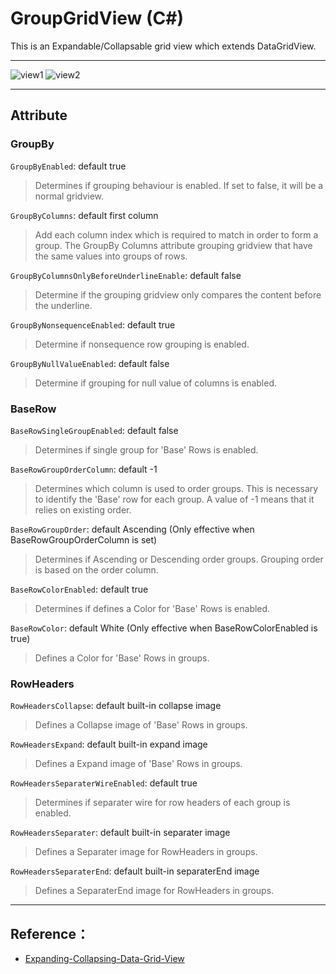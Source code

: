 # GroupGridView (C#)

This is an Expandable/Collapsable grid view which extends DataGridView.

___

![view1](https://raw.githubusercontent.com/avan06/GroupGridView/blob/master/view1.png)
![view2](https://raw.githubusercontent.com/avan06/GroupGridView/blob/master/view2.png)

___

## Attribute

### GroupBy

`GroupByEnabled`: default true
> Determines if grouping behaviour is enabled.  If set to false, it will be a normal gridview.

`GroupByColumns`: default first column
> Add each column index which is required to match in order to form a group. The GroupBy Columns attribute grouping gridview that have the same values into groups of rows.

`GroupByColumnsOnlyBeforeUnderlineEnable`: default false
> Determine if the grouping gridview only compares the content before the underline.

`GroupByNonsequenceEnabled`: default true
> Determine if nonsequence row grouping is enabled.

`GroupByNullValueEnabled`: default false
> Determine if grouping for null value of columns is enabled.

### BaseRow

`BaseRowSingleGroupEnabled`: default false
> Determines if single group for 'Base' Rows is enabled.

`BaseRowGroupOrderColumn`: default -1
> Determines which column is used to order groups. This is necessary to identify the 'Base' row for each group. A value of -1 means that it relies on existing order.

`BaseRowGroupOrder`: default Ascending (Only effective when BaseRowGroupOrderColumn is set)
> Determines if Ascending or Descending order groups. Grouping order is based on the order column.

`BaseRowColorEnabled`: default true
> Determines if defines a Color for 'Base' Rows is enabled.

`BaseRowColor`: default White (Only effective when BaseRowColorEnabled is true)
> Defines a Color for 'Base' Rows in groups.

### RowHeaders

`RowHeadersCollapse`: default built-in collapse image
> Defines a Collapse image of 'Base' Rows in groups.

`RowHeadersExpand`: default built-in expand image
> Defines a Expand image of 'Base' Rows in groups.

`RowHeadersSeparaterWireEnabled`: default true
> Determines if separater wire for row headers of each group is enabled.

`RowHeadersSeparater`: default built-in separater image
> Defines a Separater image for RowHeaders in groups.

`RowHeadersSeparaterEnd`: default built-in separaterEnd image
> Defines a SeparaterEnd image for RowHeaders in groups.

___

## Reference：

* [Expanding-Collapsing-Data-Grid-View](https://www.codeproject.com/Tips/1066176/Expanding-Collapsing-Data-Grid-View)

